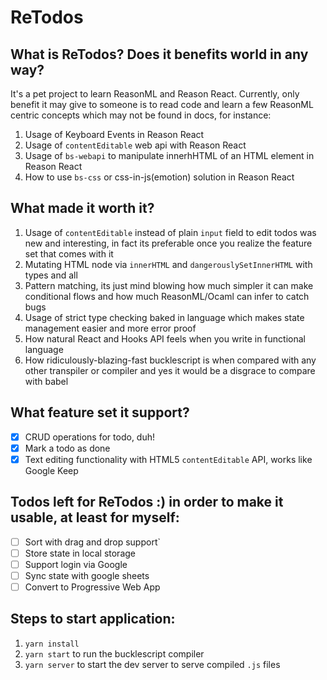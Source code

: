 # ReTodos

## What is ReTodos? Does it benefits world in any way?
It's a pet project to learn ReasonML and Reason React.
Currently, only benefit it may give to someone is to read code and learn a few ReasonML centric concepts which may not be found in docs, for instance:
1. Usage of Keyboard Events in Reason React
2. Usage of `contentEditable` web api with Reason React
3. Usage of `bs-webapi` to manipulate innerhHTML of an HTML element in Reason React
4. How to use `bs-css` or css-in-js(emotion) solution in Reason React

## What made it worth it?
1. Usage of `contentEditable` instead of plain `input` field to edit todos was new and interesting, in fact its preferable once you realize the feature set that comes with it
2. Mutating HTML node via `innerHTML` and `dangerouslySetInnerHTML` with types and all
3. Pattern matching, its just mind blowing how much simpler it can make conditional flows and how much ReasonML/Ocaml can infer to catch bugs
4. Usage of strict type checking baked in language which makes state management easier and more error proof
5. How natural React and Hooks API feels when you write in functional language
6. How ridiculously-blazing-fast bucklescript is when compared with any other transpiler or compiler and yes it would be a disgrace to compare with babel

## What feature set it support?
- [x] CRUD operations for todo, duh!
- [x] Mark a todo as done
- [x] Text editing functionality with HTML5 `contentEditable` API, works like Google Keep

## Todos left for ReTodos :) in order to make it usable, at least for myself:
- [ ] Sort with drag and drop support`
- [ ] Store state in local storage
- [ ] Support login via Google
- [ ] Sync state with google sheets
- [ ] Convert to Progressive Web App

## Steps to start application:
1. `yarn install`
2. `yarn start` to run the bucklescript compiler
3. `yarn server` to start the dev server to serve compiled `.js` files

